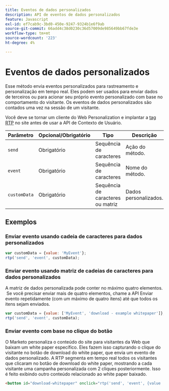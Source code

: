 ```yaml
---
title: Eventos de dados personalizados
description: API de eventos de dados personalizados
feature: Javascript
exl-id: ef7cab9c-3bd0-450e-9247-9324b1e6f9ab
source-git-commit: 66add4c38d0230c36d57009de985649bb67fde3e
workflow-type: tm+mt
source-wordcount: '223'
ht-degree: 4%

---
```


# Eventos de dados personalizados

Esse método envia eventos personalizados para rastreamento e personalização em tempo real. Eles podem ser usados para enviar dados de terceiros ou para acionar seu próprio evento personalizado com base no comportamento do visitante. Os eventos de dados personalizados são contados uma vez na sessão de um visitante.

Você deve se tornar um cliente do Web Personalization e implantar a [tag RTP](https://experienceleague.adobe.com/en/docs/marketo/using/product-docs/web-personalization/rtp-tag-implementation/deploy-the-rtp-javascript) no site antes de usar a API de Contexto de Usuário.

| Parâmetro | Opcional/Obrigatório | Tipo | Descrição |
|---|---|---|---|
| `send` | Obrigatório | Sequência de caracteres | Ação do método. |
| `event` | Obrigatório | Sequência de caracteres | Nome do método. |
| `customData` | Obrigatório | Sequência de caracteres ou matriz | Dados personalizados. |

## Exemplos

### Enviar evento usando cadeia de caracteres para dados personalizados

```javascript
var customData = {value: 'MyEvent'};
rtp('send', 'event', customData);
```

### Enviar evento usando matriz de cadeias de caracteres para dados personalizados

A matriz de dados personalizada pode conter no máximo quatro elementos.  Se você precisar enviar mais de quatro elementos, chame a API Enviar evento repetidamente (com um máximo de quatro itens) até que todos os itens sejam enviados.

```javascript
var customData = {value: ['MyEvent', 'download - example whitepaper']};
rtp('send', 'event', customData);
```

### Enviar evento com base no clique do botão

O Marketo personaliza o conteúdo do site para visitantes da Web que baixam um white paper específico. Eles fazem isso capturando o clique do visitante no botão de download do white paper, que envia um evento de dados personalizado. A RTP segmenta em tempo real todos os visitantes que clicaram no botão de download do white paper, mostrando a cada visitante uma campanha personalizada com 2 cliques posteriormente. Isso é feito exibindo outro conteúdo relacionado ao white paper baixado.

```html
<button id="download-whitepaper" onclick="rtp('send', 'event', {value :'download - example whitepaper'})">Download</button>
```
